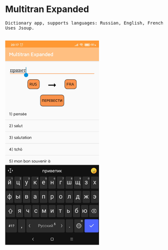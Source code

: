 # Multitran Expanded
<pre>
Dictionary app, supports languages: Russian, English, French, German. 
Uses Jsoup.


<img src="https://github.com/IvanShkilevv/Multitran-Expanded/blob/master/screenshots/1.jpg" width="300" />

</pre>
